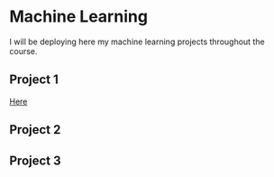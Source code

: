 # Machine Learning

I will be deploying here my machine learning projects throughout the course.

## Project 1

[Here](https://github.com/bodeborder/fcul-machine-learning/tree/main/1%C2%BA%20trabalho)

## Project 2

## Project 3